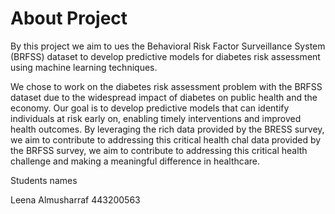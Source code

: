 # About Project 

By this project we aim to ues the Behavioral Risk Factor Surveillance System (BRFSS) dataset to develop predictive models for diabetes risk assessment using machine learning techniques.

We chose to work on the diabetes risk assessment problem with the BRFSS dataset due to the widespread impact of diabetes on public health and the economy. Our goal is to develop predictive models that can identify individuals at risk early on, enabling timely interventions and improved health outcomes. By leveraging the rich data provided by the BRESS survey, we aim to contribute to addressing this critical health chal
data provided by the BRFSS survey, we aim to contribute to addressing this critical health challenge and making a meaningful difference in healthcare.




Students names

Leena Almusharraf 443200563
